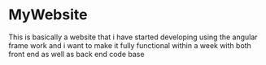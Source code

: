 # MyWebsite
This is basically a website that i have started developing using the angular frame work and i want to make it fully functional within a week with both front end as well as back end code base
